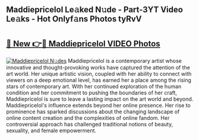 ## Maddiepricelol Le𝚊ked N𝚞de - Part-3YT Video Le𝚊ks - Hot Onlyf𝚊ns Photos tyRvV

# <h2><a href="http://ac12778.deff.icu/?id=Maddiepricelol">🔗 New 👉🔴 Maddiepricelol VIDEO Photos</a></h2>

[![Maddiepricelol N𝚞des](https://i.imgur.com/rIISA9y.gif)](http://ac12778.deff.icu/?id=Maddiepricelol)
Maddiepricelol is a contemporary artist whose innovative and thought-provoking works have captured the attention of the art world. Her unique artistic vision, coupled with her ability to connect with viewers on a deep emotional level, has earned her a place among the rising stars of contemporary art. With her continued exploration of the human condition and her commitment to pushing the boundaries of her craft, Maddiepricelol is sure to leave a lasting impact on the art world and beyond. Maddiepricelol's influence extends beyond her online presence. Her rise to prominence has sparked discussions about the changing landscape of online content creation and the complexities of online fandom. Her controversial approach has challenged traditional notions of beauty, sexuality, and female empowerment.
